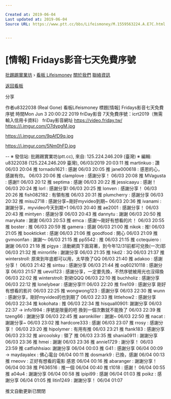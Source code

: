 ```yaml
---

Created at: 2019-06-04
Last updated at: 2019-06-04
Source URL: https://www.ptt.cc/bbs/Lifeismoney/M.1559563224.A.E7C.html


---
```


# [情報] Fridays影音七天免費序號


[批踢踢實業坊](https://www.ptt.cc/bbs/) › [看板 Lifeismoney](https://www.ptt.cc/bbs/Lifeismoney/index.html) [關於我們](https://www.ptt.cc/about.html) [聯絡資訊](https://www.ptt.cc/contact.html)

[返回看板](https://www.ptt.cc/bbs/Lifeismoney/index.html)

分享

作者u8322038 (Real Gone)
看板Lifeismoney
標題\[情報\] Fridays影音七天免費序號
時間Mon Jun 3 20:00:22 2019
friDay影音 7天免費序號：icrt2019（無需輸入信用卡資料） friDay影音網址 <https://video.friday.tw/> <https://i.imgur.com/O7dypgM.jpg>

<https://i.imgur.com/9pAfD9q.jpg>

<https://i.imgur.com/5Nm0hFD.jpg>

\-- ※ 發信站: 批踢踢實業坊(ptt.cc), 來自: 125.224.246.209 (臺灣) ※ 編輯: u8322038 (125.224.246.209 臺灣), 06/03/2019 20:03:11
推 martinkuo : 讚 06/03 20:04
推 tornado1621 : 感謝 06/03 20:05
推 jane000618 : 感恩的心，感謝有你。 06/03 20:06
推 clamplove : 感謝分享！ 06/03 20:08
推 MVagusta : 感謝!! 06/03 20:12
推 septima : 感謝 06/03 20:22
推 jessicaayu : 感謝！ 06/03 20:24
推 lorl : 感謝分享! 06/03 20:25
推 lonven : 感謝分享！ 06/03 20:26
推 fish082182 : 有領有推 06/03 20:31
推 plumcherry : 感謝分享 06/03 20:32
推 misu2718 : 感謝分享~剛好myvideo到期~ 06/03 20:36
推 ivanami : 謝謝分享，myvideo今天到期+1 06/03 20:40
推 ae2001 : 感謝分享！ 06/03 20:43
推 mintyen : 感謝分享 06/03 20:43
推 dannytu : 謝謝 06/03 20:50
推 marykate : 謝謝 06/03 20:53
推 emca : 感謝～剛好有想看的片！ 06/03 20:55
推 boster : 推 06/03 20:59
推 gamera : 感謝 06/03 21:00
推 nikok : 推! 06/03 21:05
推 bookticket : 感謝 06/03 21:06
推 goodfood : 開心 06/03 21:09
推 gvmoonfan : 謝謝～ 06/03 21:15
推 pp5542 : 推 06/03 21:15
推 cctequiero : 謝謝 06/03 21:18
推 pigya : 活動網頁下面寫著，到今年12/31前都可兌換(一次)耶 06/03 21:32
推 mirrorlife : 謝謝分享 06/03 21:35
推 hkd2 : 3Q 06/03 21:37
推 winterstroll: 原來到年底都可以用，太早換了QQ 06/03 21:40
推 adakoo : 感謝分享！ 06/03 21:42
推 sintsu : 感謝分享 06/03 21:44
推 oq60210118 : 感謝分享 06/03 21:57
推 uevol123 : 感謝分享，一定要先換，不然序號被用光也沒得換 06/03 22:02
推 winterstroll: 對欸QQQ 06/03 22:10
推 buchholiz : 感謝分享 06/03 22:12
推 lonelybear : 感謝分享!!! 06/03 22:20
推 fire109 : 感謝分享 剛好有想看的影片 06/03 22:25
推 wongwong123 : 感謝分享 06/03 22:30
推 wunn : 感謝分享，剛好myvideo的也到期了 06/03 22:33
推 littlehow2 : 感謝分享 06/03 22:34
推 kokohata : 推 06/03 22:34
推 hisquall0901: 謝謝分享 06/03 22:37
→ info1994 : 序號是限量的吧 換到一個次數就不能換了 06/03 22:39
推 tzeng66 : 謝謝分享 06/03 22:45
推 aaronkiller : 謝謝~ 06/03 22:50
推 nacat : 謝謝分享~ 06/03 23:02
推 hardcore333 : 感謝 06/03 23:07
推 rrosy : 感謝分享！ 06/03 23:20
推 hipolymer : 有用有推 06/03 23:21
推 ftank183 : 感謝分享 06/03 23:32
推 aircoolsky : 領了 推 06/03 23:35
推 shania0911 : 謝謝分享 06/03 23:36
推 hmei : 謝謝 06/03 23:36
推 annie1729 : 謝分享！ 06/03 23:59
推 catfishhsiao: 謝謝分享 06/04 00:03
推 G41 : 感謝分享 06/04 00:09
→ maydayalex : 佛心電台 06/04 00:11
推 dosmark9 : 已換，感謝 06/04 00:13
推 rneovv : 正好有想看的電影 感恩 06/04 00:16
推 abaranger : 謝謝分享！ 06/04 00:38
推 P636516 : 推一個 06/04 00:40
推 t1018 : 感謝！ 06/04 00:55
推 a04u4 : 謝謝分享 06/04 00:58
推 ipipi99 : 感謝 06/04 01:03
推 poikz : 感謝分享 06/04 01:05
推 litin1249 : 謝謝分享！ 06/04 01:07

推文自動更新已關閉

